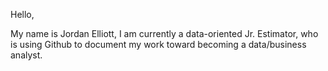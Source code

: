 Hello,

My name is Jordan Elliott, I am currently a data-oriented Jr. Estimator, who is using Github to document my work toward becoming a data/business analyst.

<!---
jordan-elliott21/jordan-elliott21 is a ✨ special ✨ repository because its `README.md` (this file) appears on your GitHub profile.
You can click the Preview link to take a look at your changes.
--->
